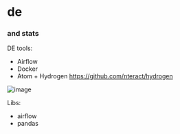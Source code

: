 # de

###  and stats

DE tools:
* Airflow
* Docker
* Atom + Hydrogen https://github.com/nteract/hydrogen

![image](https://user-images.githubusercontent.com/17080117/164786394-9ee00e58-0b15-40d4-ab3d-7246a6582ca4.png)

Libs:
* airflow
* pandas
